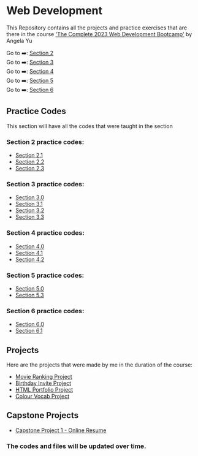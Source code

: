 # Web Development
 
This Repository contains all the projects and practice exercises that are there in the course ['The Complete 2023 Web Development Bootcamp'](https://www.udemy.com/course/the-complete-web-development-bootcamp/) by Angela Yu

Go to ➡️: [Section 2](./Section_2/)<br />
Go to ➡️: [Section 3](./Section_3/)<br />
Go to ➡️: [Section 4](./Section_4/)<br />
Go to ➡️: [Section 5](./Section_5/)<br />
Go to ➡️: [Section 6](./Section_6/)<br />

## Practice Codes

This section will have all the codes that were taught in the section

### Section 2 practice codes:

- [Section 2.1](./Section_2/2.1_Heading_Element/index.html) <br />
- [Section 2.2](./Section_2/2.2_Paragraph_Element/index.html) <br />
- [Section 2.3](./Section_2/2.3_Void_Elements/index.html) <br />

### Section 3 practice codes:

- [Section 3.0](./Section_3/3.0_List_Elements/index.html) <br />
- [Section 3.1](./Section_3/3.1_Nesting_and_Indentation/index.html) <br />
- [Section 3.2](./Section_3/3.2_Anchor_Elements/index.html) <br />
- [Section 3.3](./Section_3/3.3_Image_Elements/index.html) <br />

### Section 4 practice codes:

- [Section 4.0](./Section_4/4.0_File_Paths/Folder0/Folder3/index.html) <br />
- [Section 4.1](./Section_4/4.1_Webpages/index.html) <br />
- [Section 4.2](./Section_4/4.2_HTML_Boiler_Plate/index.html) <br />

### Section 5 practice codes:

- [Section 5.0](./Section_5/5.1_Adding_CSS/index.html) <br />
- [Section 5.3](./Section_5/5.3_CSS_Selectors/index.html) <br />

### Section 6 practice codes:

- [Section 6.0](./Section_6/6.0_CSS_Colors/index.html) <br />
- [Section 6.1](./Section_6/6.1_Font_Properties/index.html) <br />

## Projects

Here are the projects that were made by me in the duration of the course:

- [Movie Ranking Project](./Section_2/2.4_Movie_Ranking_Project/index.html) <br />
- [Birthday Invite Project](./Section_3/3.4_Birthday_Invite_Project/index.html) <br />
- [HTML Portfolio Project](./Section_4/4.3_HTML_Portfolio_Project/index.html) <br />
- [Colour Vocab Project](./Section_5/5.4_Color_Vocab_Project/index.html)

## Capstone Projects
- [Capstone Project 1 - Online Resume](./Capstone_Projects/Project_1/index.html) <br />

### The codes and files will be updated over time.
